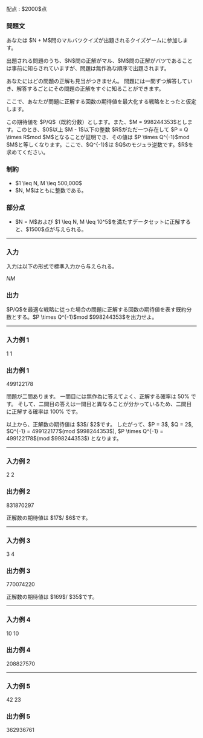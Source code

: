 
<div>

<span>

<span>

<p>
配点 : $2000$点
</p>

<div>

<section>

### **問題文**

<p>
あなたは $N + M$問のマルバツクイズが出題されるクイズゲームに参加します。
</p>

<p>
出題される問題のうち、$N$問の正解がマル、$M$問の正解がバツであることは事前に知らされていますが、問題は無作為な順序で出題されます。
</p>

<p>
あなたにはどの問題の正解も見当がつきません。
問題には一問ずつ解答していき、解答するごとにその問題の正解をすぐに知ることができます。
</p>

<p>
ここで、あなたが問題に正解する回数の期待値を最大化する戦略をとったと仮定します。
</p>

<p>
この期待値を $P/Q$（既約分数）とします。また、$M = 998244353$とします。このとき、$0$以上 $M - 1$以下の整数 $R$がただ一つ存在して $P = Q \times R$mod $M$となることが証明でき、その値は $P \times Q^{-1}$mod $M$と等しくなります。ここで、$Q^{-1}$は $Q$のモジュラ逆数です。$R$を求めてください。
</p>

</section>

</div>

<div>

<section>

### **制約**

<ul>

<li>
$1 \leq N, M \leq 500,000$
</li>

<li>
$N, M$はともに整数である。
</li>

</ul>

</section>

</div>

<div>

<section>

### **部分点**

<ul>

<li>
$N = M$および $1 \leq N, M \leq 10^5$を満たすデータセットに正解すると、$1500$点が与えられる。
</li>

</ul>

</section>

</div>

---

<div>

<div>

<section>

### **入力**

<p>
入力は以下の形式で標準入力から与えられる。
</p>

<div>

$N$$M$
</div>

</section>

</div>

<div>

<section>

### **出力**

<p>
$P/Q$を最適な戦略に従った場合の問題に正解する回数の期待値を表す既約分数とする。$P \times Q^{-1}$mod $998244353$を出力せよ。
</p>

</section>

</div>

</div>

---

<div>

<section>

### **入力例 1**

<div>

1 1

</div>

</section>

</div>

<div>

<section>

### **出力例 1**

<div>

499122178

</div>

<p>
問題が二問あります。
一問目には無作為に答えてよく、正解する確率は 50% です。
そして、二問目の答えは一問目と異なることが分かっているため、二問目に正解する確率は 100% です。
</p>

<p>
以上から、正解数の期待値は $3$/ $2$です。
したがって、$P = 3$, $Q = 2$, $Q^{-1} = 499122177$(mod $998244353$), $P \times Q^{-1} = 499122178$(mod $998244353$) となります。
</p>

</section>

</div>

---

<div>

<section>

### **入力例 2**

<div>

2 2

</div>

</section>

</div>

<div>

<section>

### **出力例 2**

<div>

831870297

</div>

<p>
正解数の期待値は $17$/ $6$です。
</p>

</section>

</div>

---

<div>

<section>

### **入力例 3**

<div>

3 4

</div>

</section>

</div>

<div>

<section>

### **出力例 3**

<div>

770074220

</div>

<p>
正解数の期待値は $169$/ $35$です。
</p>

</section>

</div>

---

<div>

<section>

### **入力例 4**

<div>

10 10

</div>

</section>

</div>

<div>

<section>

### **出力例 4**

<div>

208827570

</div>

</section>

</div>

---

<div>

<section>

### **入力例 5**

<div>

42 23

</div>

</section>

</div>

<div>

<section>

### **出力例 5**

<div>

362936761

</div>

</section>

</div>

</span>

</span>

</div>
